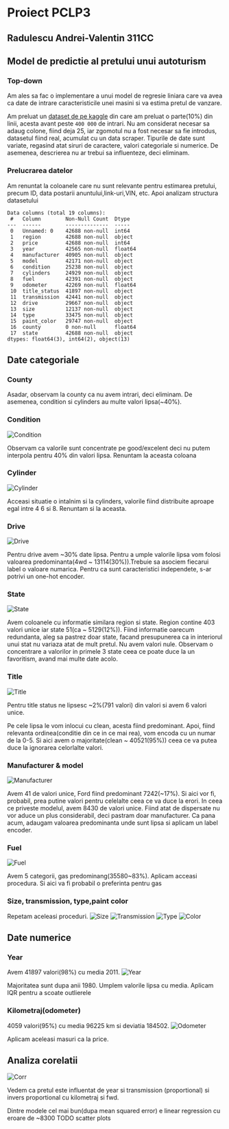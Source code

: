 # Proiect PCLP3

## Radulescu Andrei-Valentin 311CC

## Model de predictie al pretului unui autoturism

### Top-down

Am ales sa fac o implementare a unui model de regresie liniara care va avea ca
date de intrare caracteristicile unei masini si va estima pretul de vanzare.

Am preluat un
[dataset de pe kaggle](https://www.kaggle.com/datasets/austinreese/craigslist-carstrucks-data?resource=download)
din care am preluat o parte(10%) din linii, acesta avant peste `400 000` de
intrari. Nu am considerat necesar sa adaug colone, fiind deja 25, iar zgomotul
nu a fost necesar sa fie introdus, datasetul fiind real, acumulat cu un data
scraper. Tipurile de date sunt variate, regasind atat siruri de caractere,
valori categoriale si numerice. De asemenea, descrierea nu ar trebui sa
influenteze, deci eliminam.

### Prelucrarea datelor

Am renuntat la coloanele care nu sunt relevante pentru estimarea pretului,
precum ID, data postarii anuntului,link-uri,VIN, etc. Apoi analizam structura
datasetului

```RangeIndex: 42688 entries, 0 to 42687
Data columns (total 19 columns):
 #   Column        Non-Null Count  Dtype
---  ------        --------------  -----
 0   Unnamed: 0    42688 non-null  int64
 1   region        42688 non-null  object
 2   price         42688 non-null  int64
 3   year          42565 non-null  float64
 4   manufacturer  40905 non-null  object
 5   model         42171 non-null  object
 6   condition     25238 non-null  object
 7   cylinders     24929 non-null  object
 8   fuel          42391 non-null  object
 9   odometer      42269 non-null  float64
 10  title_status  41897 non-null  object
 11  transmission  42441 non-null  object
 12  drive         29667 non-null  object
 13  size          12137 non-null  object
 14  type          33475 non-null  object
 15  paint_color   29747 non-null  object
 16  county        0 non-null      float64
 17  state         42688 non-null  object
dtypes: float64(3), int64(2), object(13)
```

## Date categoriale

### County

Asadar, observam la county ca nu avem intrari, deci eliminam. De asemenea,
condition si cylinders au multe valori lipsa(~40%).

### Condition

![Condition](./img/condition.png)

Observam ca valorile sunt concentrate pe good/excelent deci nu putem interpola
pentru 40% din valori lipsa. Renuntam la aceasta coloana

### Cylinder

![Cylinder](./img/cylinder.png)

Acceasi situatie o intalnim si la cylinders, valorile fiind distribuite aproape
egal intre 4 6 si 8. Renuntam si la aceasta.

### Drive

![Drive](./img/drive.png)

Pentru drive avem ~30% date lipsa. Pentru a umple valorile lipsa vom folosi
valoarea predominanta(4wd ~ 13114(30%)).Trebuie sa asociem fiecarui label o
valoare numarica. Pentru ca sunt caracteristici independete, s-ar potrivi un
one-hot encoder.

### State

![State](./img/state.png)

Avem coloanele cu informatie similara region si state. Region contine 403
valori unice iar state 51(ca ~ 5129(12%)). Fiind informatie oarecum redundanta,
aleg sa pastrez doar state, facand presupunerea ca in interiorul unui stat nu
variaza atat de mult pretul. Nu avem valori nule. Observam o concentrare a
valorilor in primele 3 state ceea ce poate duce la un favoritism, avand mai
multe date acolo.

### Title

![Title](./img/title.png)

Pentru title status ne lipsesc ~2%(791 valori) din valori si avem 6 valori
unice.

Pe cele lipsa le vom inlocui cu clean, acesta fiind predominant. Apoi, fiind
relevanta ordinea(conditie din ce in ce mai rea), vom encoda cu un numar de la
0-5. Si aici avem o majoritate(clean ~ 40521(95%)) ceea ce va putea duce la
ignorarea celorlalte valori.

### Manufacturer & model

![Manufacturer](./img/manufacturer.png)

Avem 41 de valori unice, Ford fiind predominant 7242(~17%). Si aici vor fi,
probabil, prea putine valori pentru celelalte ceea ce va duce la erori. In ceea
ce priveste modelul, avem 8430 de valori unice. Fiind atat de dispersate nu vor
aduce un plus considerabil, deci pastram doar manufacturer. Ca pana acum,
adaugam valoarea predominanta unde sunt lipsa si aplicam un label encoder.

### Fuel

![Fuel](./img/fuel.png)

Avem 5 categorii, gas predominang(35580~83%). Aplicam acceasi procedura. Si
aici va fi probabil o preferinta pentru gas

### Size, transmission, type,paint color

Repetam aceleasi proceduri. ![Size](./img/size.png)
![Transmission](./img/transmission.png) ![Type](./img/type.png)
![Color](./img/paint_color.png)

## Date numerice

### Year

Avem 41897 valori(98%) cu media 2011. ![Year](./img/year_hist.png)

Majoritatea sunt dupa anii 1980. Umplem valorile lipsa cu media. Aplicam IQR
pentru a scoate outlierele

### Kilometraj(odometer)

4059 valori(95%) cu media 96225 km si deviatia 184502.
![Odometer](./img/odometer.png)

Aplicam aceleasi masuri ca la price.

## Analiza corelatii

![Corr](./img/corr.png)

Vedem ca pretul este influentat de year si transmission (proportional) si invers proportional cu kilometraj si fwd.


Dintre modele cel mai bun(dupa mean squared error) e linear regression cu eroare de ~8300
TODO scatter plots
